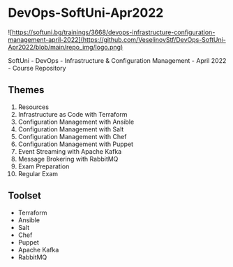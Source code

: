 # DevOps-SoftUni-Apr2022

![https://softuni.bg/trainings/3668/devops-infrastructure-configuration-management-april-2022](https://github.com/VeselinovStf/DevOps-SoftUni-Apr2022/blob/main/repo_img/logo.png)

SoftUni - DevOps - Infrastructure &amp; Configuration Management - April 2022 - Course Repository


## Themes

1. Resources
2. Infrastructure as Code with Terraform 
3. Configuration Management with Ansible 
4. Configuration Management with Salt 
5. Configuration Management with Chef
6. Configuration Management with Puppet
7. Event Streaming with Apache Kafka 
8. Message Brokering with RabbitMQ 
9. Exam Preparation
10. Regular Exam

## Toolset

- Terraform
- Ansible
- Salt
- Chef
- Puppet
- Apache Kafka
- RabbitMQ